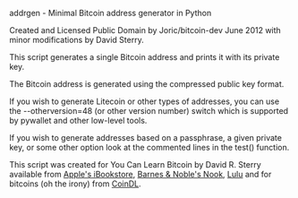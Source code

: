 addrgen - Minimal Bitcoin address generator in Python

Created and Licensed Public Domain by Joric/bitcoin-dev June 2012 with minor modifications by David Sterry.

This script generates a single Bitcoin address and prints it with its private key.

The Bitcoin address is generated using the compressed public key format.

If you wish to generate Litecoin or other types of addresses, you can use the --otherversion=48 (or other version number) switch which is supported by pywallet and other low-level tools.

If you wish to generate addresses based on a passphrase, a given private key, or some other option look at the commented lines in the test() function.

This script was created for You Can Learn Bitcoin by David R. Sterry available from
 [Apple's iBookstore](https://itunes.apple.com/us/book/you-can-learn-bitcoin/id569230042?mt=11), [Barnes & Noble's Nook](http://www.barnesandnoble.com/w/you-can-learn-bitcoin-david-r-sterry/1113581990), [Lulu](http://davidsterry.com/youcan) and for bitcoins (oh the irony) from [CoinDL](https://www.coindl.com/page/item/391).
